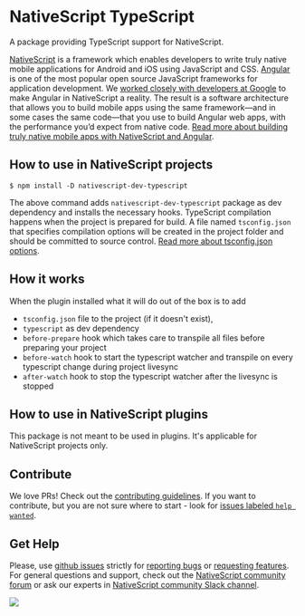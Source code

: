 # NativeScript TypeScript

A package providing TypeScript support for NativeScript.

[NativeScript](https://www.nativescript.org/) is a framework which enables developers to write truly native mobile applications for Android and iOS using JavaScript and CSS. [Angular](https://angular.io/) is one of the most popular open source JavaScript frameworks for application development. We [worked closely with developers at Google](http://angularjs.blogspot.bg/2015/12/building-mobile-apps-with-angular-2-and.html) to make Angular in NativeScript a reality. The result is a software architecture that allows you to build mobile apps using the same framework—and in some cases the same code—that you use to build Angular web apps, with the performance you’d expect from native code. [Read more about building truly native mobile apps with NativeScript and Angular](https://docs.nativescript.org/tutorial/ng-chapter-0).

## How to use in NativeScript projects

```
$ npm install -D nativescript-dev-typescript
```

The above command adds `nativescript-dev-typescript` package as dev dependency and installs the necessary hooks. TypeScript compilation happens when the project is prepared for build. A file named `tsconfig.json` that specifies compilation options will be created in the project folder and should be committed to source control. [Read more about tsconfig.json options](http://www.typescriptlang.org/docs/handbook/tsconfig-json.html).

## How it works

When the plugin installed what it will do out of the box is to add
 - `tsconfig.json` file to the project (if it doesn't exist), 
 - `typescript` as dev dependency
 - `before-prepare` hook which takes care to transpile all files before preparing your project
 - `before-watch` hook to start the typescript watcher and transpile on every typescript change during project livesync
 - `after-watch` hook to stop the typescript watcher after the livesync is stopped

## How to use in NativeScript plugins

This package is not meant to be used in plugins. It's applicable for NativeScript projects only.

## Contribute
We love PRs! Check out the [contributing guidelines](CONTRIBUTING.md). If you want to contribute, but you are not sure where to start - look for [issues labeled `help wanted`](https://github.com/NativeScript/nativescript-dev-typescript/issues?q=is%3Aopen+is%3Aissue+label%3A%22help+wanted%22).

## Get Help 
Please, use [github issues](https://github.com/NativeScript/nativescript-dev-typescript/issues) strictly for [reporting bugs](CONTRIBUTING.md#reporting-bugs) or [requesting features](CONTRIBUTING.md#requesting-features). For general questions and support, check out the [NativeScript community forum](https://discourse.nativescript.org/) or ask our experts in [NativeScript community Slack channel](http://developer.telerik.com/wp-login.php?action=slack-invitation).
  
![](https://ga-beacon.appspot.com/UA-111455-24/nativescript/nativescript-dev-typescript?pixel) 
